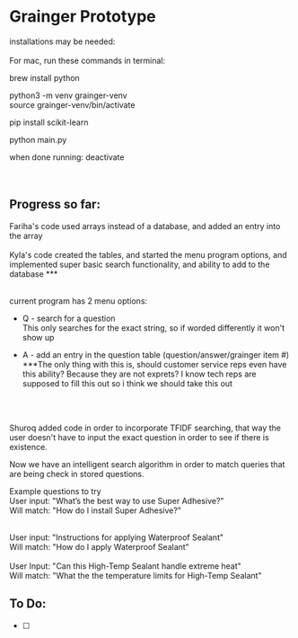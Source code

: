 # Grainger Prototype
installations may be needed: 
<br><br> 
For mac, run these commands in terminal: <br>

brew install python <br>

python3 -m venv grainger-venv <br>
source grainger-venv/bin/activate <br>

pip install scikit-learn <br>

python main.py <br>

when done running: deactivate <br>
<br><br> 

## Progress so far: 
Fariha's code used arrays instead of a database, and added an entry into the array <br><br>
Kyla's code created the tables, and started the menu program options, and implemented super basic search functionality, and ability to add to the database *** <br><br> 

current program has 2 menu options: <br>
- Q - search for a question <br>
This only searches for the exact string, so if worded differently it won't show up

- A - add an entry in the question table (question/answer/grainger item #)
***The only thing with this is, should customer service reps even have this ability? Because they are not exprets? I know tech reps are supposed to fill this out so i think we should take this out

<br><br>

Shuroq added code in order to incorporate TFIDF searching, that way the user doesn't have to input the exact question in order to see if there is existence. <br>

Now we have an intelligent search algorithm in order to match queries that are being check in stored questions.  <br>

Example questions to try <br>
User input: "What’s the best way to use Super Adhesive?" <br>
Will match: "How do I install Super Adhesive?" <br>

<br>
User input: "Instructions for applying Waterproof Sealant" <br>
Will match: "How do I apply Waterproof Sealant" <br>

<br>
User Input: "Can this High-Temp Sealant handle extreme heat" <br>
Will match: "What the the temperature limits for High-Temp Sealant" <br>

## To Do:
- [ ] 
